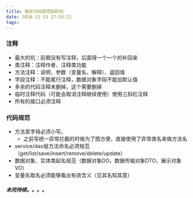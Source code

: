 ```yaml
---
title: 我在代码规范踩的坑
date: 2018-11-13 17:53:21
tags:
---
```


### 注释
- 最大的坑：前期没有写注释，后面得一个一个的补回来
- 类注释：注释作者、注释类功能
- 方法注释：说明、参数（变量名、解释）、返回值
- 字段注释：不能尾行注释，数据对象字段不能加默认值
- 多余的代码注释未删掉，这个需要删掉
- 临时注释代码（可能会取消注释继续使用）使用三斜杠注释
- 所有的接口必须注释

### 代码规范
- 方法首字母必须小写。
    - 之前写统一异常拦截的时候为了图方便，直接使用了异常类名来做方法名
- service/dao层方法命名必须规范（get/list/save/insert/remove/delete/update）
- 数据对象、实体类起名规范（数据对象DO，数据传输对象DTO，展示对象VO）
- 变量名取名必须能够看出有效含义（见其名知其意）



##### 未完待续。。。。